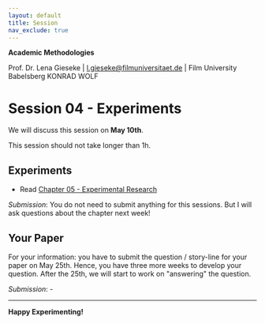 ```yaml
---
layout: default
title: Session
nav_exclude: true
---
```


**Academic Methodologies**
  
Prof. Dr. Lena Gieseke \| l.gieseke@filmuniversitaet.de \| Film University Babelsberg KONRAD WOLF


# Session 04 - Experiments

We will discuss this session on **May 10th**.  

This session should not take longer than 1h.

## Experiments

* Read [Chapter 05 - Experimental Research](../../02_scripts/am_ss23_05_experiments_script.md)

*Submission*: You do not need to submit anything for this sessions. But I will ask questions about the chapter next week!

## Your Paper

For your information: you have to submit the question / story-line for your paper on May 25th. Hence, you have three more weeks to develop your question. After the 25th, we will start to work on "answering" the question.

*Submission*: -



---

**Happy Experimenting!**

